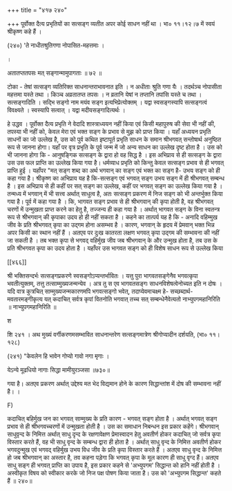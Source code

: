 +++
title = "४१७ २४०"

+++
पूर्वोक्त दैत्य प्रभृतियों का सत्सङ्ग व्यतीत अपर कोई साधन नहीं था । भा० ११।१२।७ में स्वयं श्रीकृष्ण कहे हैं । 

(२४०) 'ते नाधीतश्रुतिगणा नोपासित-महत्तमाः । 

। 

अतातप्ततपसः मत् सङ्गान्मामुपागताः ॥ ७२ ॥ 

टोका - तेषां सत्सङ्ग व्यतिरिक्त साधनान्तराभावनात इति । न अधीताः श्रुति गणा यैः । तदर्थञ्च नोपासीता महत्तमा यस्ते तथा । किञ्च अव्रतातप्त तपसः । न व्रतानि येषां न तप्तानि तपांसि यस्ते च तथा । सत्सङ्गादिति । सद्भि सङ्गो नाम मयंव सङ्ग इत्यभिप्रेत्योक्तम् । यद्वा स्वसङ्गस्यापि सत्सङ्गत्वं विवक्ष्यते । स्वस्यापि सत्वात् । यद्वा मदीयसङ्गादित्यर्थः । 

हे उद्धव । पूर्वोक्त दैत्य प्रभृति ने वेदादि शास्त्राध्ययन नहीं किया एवं किसी महापुरुष की सेवा भी नहीं की, तपस्या भी नहीं को, केवल मेरा एवं भक्त सङ्ग के प्रभाव से मुझ को प्राप्त किया । यहाँ अध्ययन प्रभृति साधनों का जो उल्लेख है, उस को पुर्व कथित इष्टापूर्त प्रभृति साधन के समान श्रीभगवत् सन्तोषार्थ अनुष्ठित रूप से जानना होगा। यहाँ पर वृत्र प्रभृति के पूर्व जन्म में जो अन्य साधन का उल्लेख दृष्ट होता है । उस को भी जानना होगा कि - आनुषङ्गिक सत्सङ्ग के द्वारा हो वह सिद्ध है । इस अभिप्राय से ही सत्सङ्ग के द्वारा उस उस फल प्राप्ति का उल्लेख किया गया है। धर्मव्याध प्रभृति को किन्तु केवल सत्सङ्ग प्रभाव से ही भगवत् प्राप्ति हुई । यहाँपर "मत् सङ्ग शब्द का अर्थ भगवान् का सङ्ग एवं भक्त का सङ्ग है- उभय सङ्ग को ही कहा गया है। श्रीकृष्ण का अभिप्राय यह है कि-सत्सङ्ग एवं भगवत् सङ्ग उभय सङ्ग में ही श्रीभगवत् सम्बन्ध है । इस अभिप्राय से ही कहीं पर सत् सङ्ग का उल्लेख, कहीं पर भगवत् सङ्ग का उल्लेख किया गया है । तन्मध्य में भगवान् में भी सत्त्व अर्थात् साधुत्व है, अतः सत्सङ्ग प्रकरण में निज सङ्ग को भी अन्तर्भुक्त किया गया है। पूर्व में कहा गया है । कि, भागवत सङ्ग प्रभाव से ही श्रीभगवान् की कृपा होती है, वह श्रीभगवत् चरणों में उन्मुखता प्राप्त करने का हेतु है, तज्जन्य ही कहा गया है । अर्थात् भागवत सङ्ग के विना स्वतन्त्र रूप से श्रीभगवान् की कृपाका उदय हो ही नहीं सकता है । कहने का तात्पर्य यह है कि - अनादि वहिम्मुख जीव के प्रति श्रीभगवत् कृपा का उद्गम होना असम्भव है । कारण, भगवान् के हृदय में प्रेमवान् भक्त भिन्न अपर किसी का स्थान नहीं हैं । अतएव पर दुःख कातरता लक्षण भगवत् कृपा उद्गम की सम्भावना की नहीं जा सकती है । तब भक्त कृपा से भगवद् वहिर्मुख जीव जब श्रीभगवान् के और उन्मुख होता है, तब उस के प्रति श्रीभगवत कृपा का उदय होता है । यहाँपर उस भागवत सङ्ग को ही विशेष साधन रूप से उल्लेख किया 

[[४६६]] 

श्री भक्तिसन्दर्भः सत्सङ्गप्रकरणे स्वसङ्गोऽप्यन्तर्भावितः । यत्तु पुरा भागवतसङ्गेनैव भगवत्कृपा भवतीत्युक्तम्, तत्तु तत्साम्मुख्यजन्मन्येव । अत्र तु स एव भागवतसङ्गः साधनविशेषत्वेनोच्यत इति न दोषः । यदि वात्र कुत्रचित् साम्मुख्यजन्मकारणमपि भगवत्सङ्गो भवेत्, तदाप्येवमाचक्ष्म हे- सच्छब्दार्थ-मवतारमङ्गीकृत्य यत् कदाचित् सर्वत्र कृपां वितनोति भगवात् तच्च सत् सम्बन्धेनैवेत्यतो नाभ्युपगमहानिरिति ॥ नाभ्युपगमहानिरिति ॥ 

श 

शि २४१ । अथ मुख्यं वर्गीकरणमसम्भावित साधनान्तरेण सत्सङ्गमात्रेण श्रीगोप्यादीन दर्शयति, (भा० ११।१२८) 

(२४१) "केवलेन हि भावेन गोप्यो गावो नगा मृगाः । 

येऽन्ये मूढधियो नागाः सिद्धा मामीयुरञ्जसा ॥७३०॥ 

गया है। अतएव प्रकरण अर्थात् उद्देश्य मत भेद विद्यमान होने के कारण सिद्धान्तांश में दोष की सम्भावना नहीं है। । 

F) 

कदाचित् बहिर्मुख जन का भगवत् साम्मुख्य के प्रति कारण - भगवत् सङ्ग होता है । अर्थात् भगवत् सङ्ग प्रभाव से ही श्रीभगवच्चरणों में उन्मुखता होती है । उस का समाधान निबन्धन इस प्रकार कहेंगे। श्रीभगवान् साधुवृन्द के निमित्त अर्थात् साधु दृन्द के रक्षणावेक्षण प्रेमास्वादन हेतु अवतीर्ण होकर कदाचित् जो सर्वत्र कृपा विस्तार करते हैं, वह भी साधु वृन्द के सम्बन्ध द्वारा ही होता है । अर्थात् साधु वृन्द के निमित्त अवतीर्ण होकर भगवदुन्मुख एवं भगवद् वहिर्मुख उभय विध जीव के प्रति कृपा विस्तार करते हैं । अतएव साधु वृन्द के निमित्त हो जब श्रीभगवान् का अस्तार है, तव कहना पड़ेगा कि भगवत् कृपा के मूल कारण ही साधु वृग्द हैं। अतएव साधु सङ्ग ही भगवत् प्राप्ति का उपाय है, इस प्रकार कहने से 'अभ्युपगम' सिद्धान्त को हानि नहीं होती है । अस्वीकृत विषय को स्वीकार करके जो निज पक्ष पोषण किया जाता है। उस को 'अभ्युपगम सिद्धान्त' कहते हैं ॥ २४०॥ 
